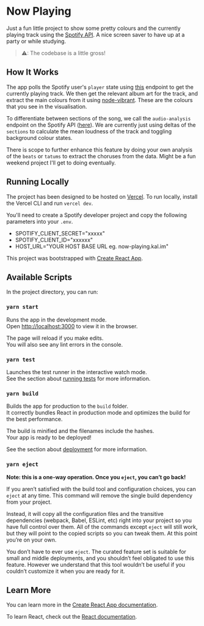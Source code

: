 # Now Playing

Just a fun little project to show some pretty colours and the currently playing track using the [Spotify API](https://developer.spotify.com/documentation/web-api/). A nice screen saver to have up at a party or while studying.

> ⚠: The codebase is a little gross!
 
## How It Works

The app polls the Spotify user's `player` state using [this](https://developer.spotify.com/documentation/web-api/reference/player/transfer-a-users-playback/) endpoint to get the currently playing track. We then get the relevant album art for the track, and extract the main colours from it using [node-vibrant](https://github.com/Vibrant-Colors/node-vibrant). These are the colours that you see in the visualisation.

To differentiate between sections of the song, we call the `audio-analysis` endpoint on the Spotify API ([here](https://developer.spotify.com/documentation/web-api/reference/tracks/get-audio-analysis/)). We are currently just using deltas of the `sections` to calculate the mean loudness of the track and toggling background colour states. 

There is scope to further enhance this feature by doing your own analysis of the `beats` or `tatums` to extract the choruses from the data. Might be a fun weekend project I'll get to doing eventually.

## Running Locally

The project has been designed to be hosted on [Vercel](https://vercel.com). To run locally, install the Vercel CLI and run `vercel dev`.

You'll need to create a Spotify developer project and copy the following parameters into your `.env`.

- SPOTIFY_CLIENT_SECRET="xxxxx"
- SPOTIFY_CLIENT_ID="xxxxxx"
- HOST_URL="YOUR HOST BASE URL eg. now-playing.kal.im"


This project was bootstrapped with [Create React App](https://github.com/facebook/create-react-app).

## Available Scripts

In the project directory, you can run:

### `yarn start`

Runs the app in the development mode.<br />
Open [http://localhost:3000](http://localhost:3000) to view it in the browser.

The page will reload if you make edits.<br />
You will also see any lint errors in the console.

### `yarn test`

Launches the test runner in the interactive watch mode.<br />
See the section about [running tests](https://facebook.github.io/create-react-app/docs/running-tests) for more information.

### `yarn build`

Builds the app for production to the `build` folder.<br />
It correctly bundles React in production mode and optimizes the build for the best performance.

The build is minified and the filenames include the hashes.<br />
Your app is ready to be deployed!

See the section about [deployment](https://facebook.github.io/create-react-app/docs/deployment) for more information.

### `yarn eject`

**Note: this is a one-way operation. Once you `eject`, you can’t go back!**

If you aren’t satisfied with the build tool and configuration choices, you can `eject` at any time. This command will remove the single build dependency from your project.

Instead, it will copy all the configuration files and the transitive dependencies (webpack, Babel, ESLint, etc) right into your project so you have full control over them. All of the commands except `eject` will still work, but they will point to the copied scripts so you can tweak them. At this point you’re on your own.

You don’t have to ever use `eject`. The curated feature set is suitable for small and middle deployments, and you shouldn’t feel obligated to use this feature. However we understand that this tool wouldn’t be useful if you couldn’t customize it when you are ready for it.

## Learn More

You can learn more in the [Create React App documentation](https://facebook.github.io/create-react-app/docs/getting-started).

To learn React, check out the [React documentation](https://reactjs.org/).

